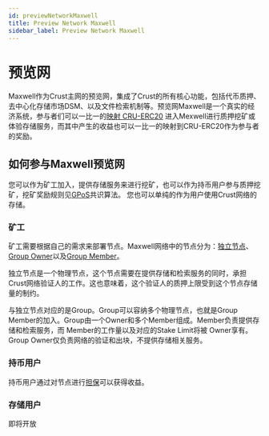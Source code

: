 ```yaml
---
id: previewNetworkMaxwell
title: Preview Network Maxwell
sidebar_label: Preview Network Maxwell
---
```


# 预览网

Maxwell作为Crust主网的预览网，集成了Crust的所有核心功能，包括代币质押、去中心化存储市场DSM、以及文件检索机制等。预览网Maxwell是一个真实的经济系统，参与者们可以一比一的[映射 CRU-ERC20]() 进入Mexwell进行质押挖矿或体验存储服务，而其中产生的收益也可以一比一的映射到CRU-ERC20作为参与者的奖励。

## 如何参与Maxwell预览网

您可以作为矿工加入，提供存储服务来进行挖矿，也可以作为持币用户参与质押挖矿，挖矿奖励规则见[GPoS]()共识算法。
您也可以单纯的作为用户使用Crust网络的存储。

### 矿工

矿工需要根据自己的需求来部署节点。Maxwell网络中的节点分为：[独立节点]()、[Group Owner]()以及[Group Member]()。


独立节点是一个物理节点，这个节点需要在提供存储和检索服务的同时，承担Crust网络验证人的工作。这也意味着，这个验证人的质押上限受到这个节点存储量的制约。

与独立节点对应的是Group。Group可以容纳多个物理节点，也就是Group Member的加入。Group由一个Owner和多个Member组成。Member负责提供存储和检索服务，而 Member的工作量以及对应的Stake Limit将被 Owner享有。Group Owner仅负责网络的验证和出块，不提供存储相关服务。

### 持币用户

持币用户通过对节点进行[担保]()可以获得收益。

### 存储用户

即将开放